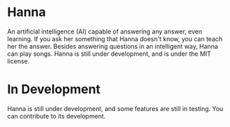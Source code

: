 # Hanna
An artificial intelligence (AI) capable of answering any answer, even learning.
If you ask her something that Hanna doesn't know, you can teach her the answer. Besides answering questions in an intelligent way, Hanna can play songs. 
Hanna is still under development, and is under the MIT license.

# In Development
Hanna is still under development, and some features are still in testing. You can contribute to its development.
